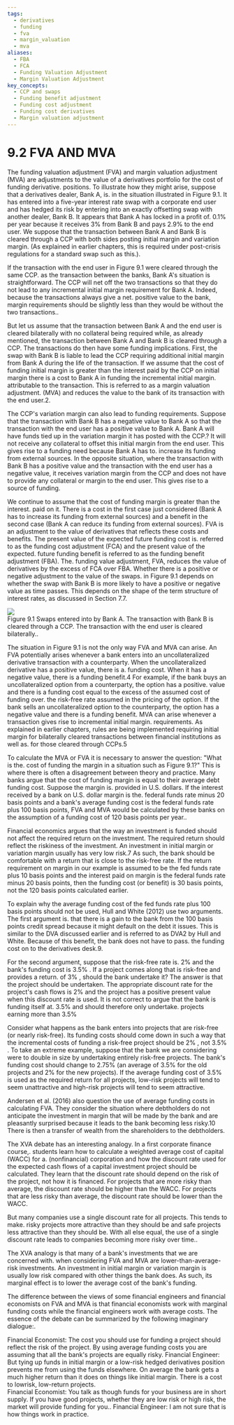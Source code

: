 ```yaml
---
tags:
  - derivatives
  - funding
  - fva
  - margin_valuation
  - mva
aliases:
  - FBA
  - FCA
  - Funding Valuation Adjustment
  - Margin Valuation Adjustment
key_concepts:
  - CCP and swaps
  - Funding benefit adjustment
  - Funding cost adjustment
  - Funding cost derivatives
  - Margin valuation adjustment
---
```


# 9.2 FVA AND MVA  

The funding valuation adjustment (FVA) and margin valuation adjustment (MVA) are adjustments to the value of a derivatives portfolio for the cost of funding derivative. positions. To illustrate how they might arise, suppose that a derivatives dealer, Bank A, is. in the situation illustrated in Figure 9.1. It has entered into a five-year interest rate swap with a corporate end user and has hedged its risk by entering into an exactly offsetting swap with another dealer, Bank B. It appears that Bank A has locked in a profit of. $0.1\%$ per year because it receives $3\%$ from Bank B and pays $2.9\%$ to the end user. We suppose that the transaction between Bank A and Bank B is cleared through a CCP with both sides posting initial margin and variation margin. (As explained in earlier chapters, this is required under post-crisis regulations for a standard swap such as this.).  

If the transaction with the end user in Figure 9.1 were cleared through the same CCP. as the transaction between the banks, Bank A's situation is straightforward. The CCP will net off the two transactions so that they do not lead to any incremental initial margin requirement for Bank A. Indeed, because the transactions always give a net. positive value to the bank, margin requirements should be slightly less than they would be without the two transactions..  

But let us assume that the transaction between Bank A and the end user is cleared bilaterally with no collateral being required while, as already mentioned, the transaction between Bank A and Bank B is cleared through a CCP. The transactions do then have some funding implications. First, the swap with Bank B is liable to lead the CCP requiring additional initial margin from Bank A during the life of the transaction. If we assume that the cost of funding initial margin is greater than the interest paid by the CCP on initial margin there is a cost to Bank A in funding the incremental initial margin. attributable to the transaction. This is referred to as a margin valuation adjustment. (MVA) and reduces the value to the bank of its transaction with the end user.2.  

The CCP's variation margin can also lead to funding requirements. Suppose that the transaction with Bank B has a negative value to Bank A so that the transaction with the end user has a positive value to Bank A. Bank A will have funds tied up in the variation margin it has posted with the CCP.? It will not receive any collateral to offset this initial margin from the end user. This gives rise to a funding need because Bank A has to. increase its funding from external sources. In the opposite situation, where the transaction with Bank B has a positive value and the transaction with the end user has a negative value, it receives variation margin from the CCP and does not have to provide any collateral or margin to the end user. This gives rise to a source of funding.  

We continue to assume that the cost of funding margin is greater than the interest. paid on it. There is a cost in the first case just considered (Bank A has to increase its funding from external sources) and a benefit in the second case (Bank A can reduce its funding from external sources). FVA is an adjustment to the value of derivatives that reflects these costs and benefits. The present value of the expected future funding cost is. referred to as the funding cost adjustment (FCA) and the present value of the expected. future funding benefit is referred to as the funding benefit adjustment (FBA). The. funding value adjustment, FVA, reduces the value of derivatives by the excess of FCA over FBA. Whether there is a positive or negative adjustment to the value of the swaps. in Figure 9.1 depends on whether the swap with Bank B is more likely to have a positive or negative value as time passes. This depends on the shape of the term structure of interest rates, as discussed in Section 7.7.  

![](4ad753624df201bc723b1d399bcd77953a438216b2d2b7a9376346eefb7d7fe0.jpg)  
Figure 9.1 Swaps entered into by Bank A. The transaction with Bank B is cleared through a CCP. The transaction with the end user is cleared bilaterally..  

The situation in Figure 9.1 is not the only way FVA and MVA can arise. An FVA potentially arises whenever a bank enters into an uncollateralized derivative transaction with a counterparty. When the uncollateralized derivative has a positive value, there is a. funding cost. When it has a negative value, there is a funding benefit.4 For example, if the bank buys an uncollateralized option from a counterparty, the option has a positive. value and there is a funding cost equal to the excess of the assumed cost of funding over. the risk-free rate assumed in the pricing of the option. If the bank sells an uncollateralized option to the counterparty, the option has a negative value and there is a funding benefit. MVA can arise whenever a transaction gives rise to incremental initial margin. requirements. As explained in earlier chapters, rules are being implemented requiring initial margin for bilaterally cleared transactions between financial institutions as well as. for those cleared through CCPs.5  

To calculate the MVA or FVA it is necessary to answer the question: "What is the. cost of funding the margin in a situation such as Figure 9.1?" This is where there is often a disagreement between theory and practice. Many banks argue that the cost of funding margin is equal to their average debt funding cost. Suppose the margin is. provided in U.S. dollars. If the interest received by a bank on U.S. dollar margin is the. federal funds rate minus 20 basis points and a bank's average funding cost is the federal funds rate plus 100 basis points, FVA and MVA would be calculated by these banks on the assumption of a funding cost of 120 basis points per year..  

Financial economics argues that the way an investment is funded should not affect the required return on the investment. The required return should reflect the riskiness of the investment. An investment in initial margin or variation margin usually has very low risk.7 As such, the bank should be comfortable with a return that is close to the risk-free rate. If the return requirement on margin in our example is assumed to be the fed funds rate plus 10 basis points and the interest paid on margin is the federal funds rate minus 20 basis points, then the funding cost (or benefit) is 30 basis points, not the 120 basis points calculated earlier.  

To explain why the average funding cost of the fed funds rate plus 100 basis points should not be used, Hull and White (2012) use two arguments. The first argument is. that there is a gain to the bank from the 100 basis points credit spread because it might default on the debt it issues. This is similar to the DVA discussed earlier and is referred to as DVA2 by Hull and White. Because of this benefit, the bank does not have to pass. the funding cost on to the derivatives desk.9.  

For the second argument, suppose that the risk-free rate is. $2\%$ and the bank's funding cost is $3.5\%$ . If a project comes along that is risk-free and provides a return. of $3\%$ , should the bank undertake it? The answer is that the project should be undertaken. The appropriate discount rate for the project's cash flows is $2\%$ and the project has a positive present value when this discount rate is used. It is not correct to argue that the bank is funding itself at. $3.5\%$ and should therefore only undertake. projects earning more than $3.5\%$  

Consider what happens as the bank enters into projects that are risk-free (or nearly risk-free). Its funding costs should come down in such a way that the incremental costs of funding a risk-free project should be $2\%$ , not $3.5\%$ . To take an extreme example, suppose that the bank we are considering were to double in size by undertaking entirely risk-free projects. The bank's funding cost should change to $2.75\%$ (an average of $3.5\%$ for the old projects and $2\%$ for the new projects). If the average funding cost of $3.5\%$ is used as the required return for all projects, low-risk projects will tend to seem unattractive and high-risk projects will tend to seem attractive.  

Andersen et al. (2016) also question the use of average funding costs in calculating FVA. They consider the situation where debtholders do not anticipate the investment in margin that will be made by the bank and are pleasantly surprised because it leads to the bank becoming less risky.10 There is then a transfer of wealth from the shareholders to the debtholders.  

The XVA debate has an interesting analogy. In a first corporate finance course,. students learn how to calculate a weighted average cost of capital (WACC) for a. (nonfinancial) corporation and how the discount rate used for the expected cash flows of a capital investment project should be calculated. They learn that the discount rate should depend on the risk of the project, not how it is financed. For projects that are more risky than average, the discount rate should be higher than the WACC. For projects that are less risky than average, the discount rate should be lower than the WACC.  

But many companies use a single discount rate for all projects. This tends to make. risky projects more attractive than they should be and safe projects less attractive than they should be. With all else equal, the use of a single discount rate leads to companies becoming more risky over time..  

The XVA analogy is that many of a bank's investments that we are concerned with. when considering FVA and MVA are lower-than-average-risk investments. An investment in initial margin or variation margin is usually low risk compared with other things the bank does. As such, its marginal effect is to lower the average cost of the bank's funding.  

The difference between the views of some financial engineers and financial economists on FVA and MVA is that financial economists work with marginal funding costs while the financial engineers work with average costs. The essence of the debate can be summarized by the following imaginary dialogue:.  

Financial Economist: The cost you should use for funding a project should reflect the risk of the project. By using average funding costs you are assuming that all the bank's projects are equally risky. Financial Engineer: But tying up funds in initial margin or a low-risk hedged derivatives position prevents me from using the funds elsewhere. On average the bank gets a much higher return than it does on things like initial margin. There is a cost to lowrisk, low-return projects.   
Financial Economist: You talk as though funds for your business are in short supply. If you have good projects, whether they are low risk or high risk, the market will provide funding for you.. Financial Engineer: I am not sure that is how things work in practice.  

